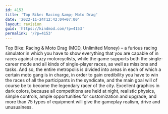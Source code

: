 ```yaml
---
id: 4153
title: 'Top Bike: Racing &amp; Moto Drag'
date: '2022-11-24T12:42:04+07:00'
layout: revision
guid: 'https://kindmod.com/?p=4153'
permalink: '/?p=4153'
---
```


Top Bike: Racing &amp; Moto Drag (MOD, Unlimited Money) – a furious racing simulator in which you have to show everything that you are capable of in races against crazy motorcyclists, while the game supports both the single-career mode and all kinds of single-player races, as well as missions and tasks. And so, the entire metropolis is divided into areas in each of which a certain moto gang is in charge, in order to gain credibility you have to win the races of all the participants in the syndicate, and the main goal will of course be to become the legendary racer of the city. Excellent graphics in dark colors, because all competitions are held at night, realistic physics, simple controls, ample opportunities for customization and upgrade, and more than 75 types of equipment will give the gameplay realism, drive and unusualness.
